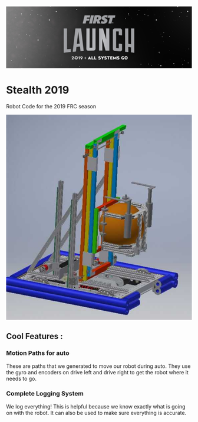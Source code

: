 ![](Images/FIRSTlaunch-logo-twitter-100.jpg)
# Stealth 2019
Robot Code for the 2019 FRC season

![](Images/frc20118_FullRobot_Starting_Position.JPG)

## Cool Features :
### Motion Paths for auto
These are paths that we generated to move our robot during auto. They use the gyro and encoders on drive left and drive right to get the robot where it needs to go.
### Complete Logging System
We log everything! This is helpful because we know exactly what is going on with the robot. It can also be used to make sure everything is accurate.
